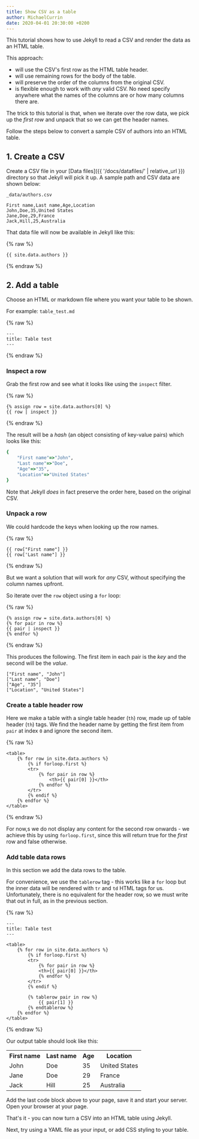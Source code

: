 ```yaml
---
title: Show CSV as a table
author: MichaelCurrin
date: 2020-04-01 20:30:00 +0200
---
```


This tutorial shows how to use Jekyll to read a CSV and render the data as an HTML table.

This approach:

- will use the CSV's first row as the HTML table header.
- will use remaining rows for the body of the table.
- will preserve the order of the columns from the original CSV.
- is flexible enough to work with _any_ valid CSV. No need specify anywhere what the names of the columns are or how many columns there are.

The trick to this tutorial is that, when we iterate over the row data, we pick up the _first row_ and unpack that so we can get the header names.

Follow the steps below to convert a sample CSV of authors into an HTML table.


## 1. Create a CSV

Create a CSV file in your [Data files]({{ '/docs/datafiles/' | relative_url }}) directory so that Jekyll will pick it up. A sample path and CSV data are shown below:

`_data/authors.csv`

```
First name,Last name,Age,Location
John,Doe,35,United States
Jane,Doe,29,France
Jack,Hill,25,Australia
```

That data file will now be available in Jekyll like this:

{% raw %}
```
{{ site.data.authors }}
```
{% endraw %}


## 2. Add a table

Choose an HTML or markdown file where you want your table to be shown.

For example: `table_test.md`

{% raw %}
```
---
title: Table test
---

```
{% endraw %}


### Inspect a row

Grab the first row and see what it looks like using the `inspect` filter.

{% raw %}
```
{% assign row = site.data.authors[0] %}
{{ row | inspect }}
```
{% endraw %}

The result will be a _hash_ (an object consisting of key-value pairs) which looks like this:

```ruby
{
    "First name"=>"John",
    "Last name"=>"Doe",
    "Age"=>"35",
    "Location"=>"United States"
}
```

Note that Jekyll _does_ in fact preserve the order here, based on the original CSV.

### Unpack a row

We could hardcode the keys when looking up the row names.

{% raw %}
```
{{ row["First name"] }}
{{ row['Last name"] }}
```
{% endraw %}

But we want a solution that will work for _any_ CSV, without specifying the column names upfront.

So iterate over the `row` object using a `for` loop:

{% raw %}
```
{% assign row = site.data.authors[0] %}
{% for pair in row %}
{{ pair | inspect }}
{% endfor %}
```
{% endraw %}


This produces the following. The first item in each pair is the _key_ and the second will be the _value_.

```
["First name", "John"]
["Last name", "Doe"]
["Age", "35"]
["Location", "United States"]
```

### Create a table header row

Here we make a table with a single table header (`th`) row, made up of table header (`th`) tags. We find the header name by getting the first item from `pair` at index `0` and ignore the second item.

{% raw %}
```
<table>
    {% for row in site.data.authors %}
        {% if forloop.first %}
        <tr>
            {% for pair in row %}
                <th>{{ pair[0] }}</th>
            {% endfor %}
        </tr>
        {% endif %}
    {% endfor %}
</table>
```
{% endraw %}

For now,s we do not display any content for the second row onwards - we achieve this by using `forloop.first`, since this will return true for the _first_ row and false otherwise.


### Add table data rows

In this section we add the data rows to the table.

For convenience, we use the `tablerow` tag - this works like a `for` loop but the inner data will be rendered with `tr` and `td` HTML tags for us. Unfortunately, there is no equivalent for the header row, so we must write that out in full, as in the previous section.

{% raw %}
```
---
title: Table test
---

<table>
    {% for row in site.data.authors %}
        {% if forloop.first %}
        <tr>
            {% for pair in row %}
            <th>{{ pair[0] }}</th>
            {% endfor %}
        </tr>
        {% endif %}

        {% tablerow pair in row %}
            {{ pair[1] }}
        {% endtablerow %}
    {% endfor %}
</table>
```
{% endraw %}


Our output table should look like this:


<table>
    <tr>
        <th>First name</th>
        <th>Last name</th>
        <th>Age</th>
        <th>Location</th>
    </tr>
    <tr>
        <td>John</td>
        <td>Doe</td>
        <td>35</td>
        <td>United States</td>
    </tr>
    <tr>
        <td>Jane</td>
        <td>Doe</td>
        <td>29</td>
        <td>France</td>
    </tr>
    <tr>
        <td>Jack</td>
        <td>Hill</td>
        <td>25</td>
        <td>Australia</td>
    </tr>
</table>

Add the last code block above to your page, save it and start your server. Open your browser at your page.

That's it - you can now turn a CSV into an HTML table using Jekyll.

Next, try using a YAML file as your input, or add CSS styling to your table.
